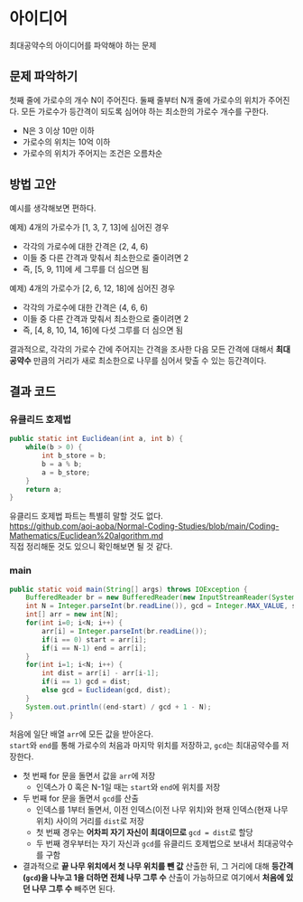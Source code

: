 # 아이디어
최대공약수의 아이디어를 파악해야 하는 문제

## 문제 파악하기
첫째 줄에 가로수의 개수 N이 주어진다.
둘째 줄부터 N개 줄에 가로수의 위치가 주어진다.
모든 가로수가 등간격이 되도록 심어야 하는 최소한의 가로수 개수를 구한다.

- N은 3 이상 10만 이하
- 가로수의 위치는 10억 이하
- 가로수의 위치가 주어지는 조건은 오름차순

## 방법 고안
예시를 생각해보면 편하다.

예제) 4개의 가로수가 [1, 3, 7, 13]에 심어진 경우
- 각각의 가로수에 대한 간격은 (2, 4, 6)
- 이들 중 다른 간격과 맞춰서 최소한으로 줄이려면 2
- 즉, [5, 9, 11]에 세 그루를 더 심으면 됨

예제) 4개의 가로수가 [2, 6, 12, 18]에 심어진 경우
- 각각의 가로수에 대한 간격은 (4, 6, 6)
- 이들 중 다른 간격과 맞춰서 최소한으로 줄이려면 2
- 즉, [4, 8, 10, 14, 16]에 다섯 그루를 더 심으면 됨

결과적으로, 각각의 가로수 간에 주어지는 간격을 조사한 다음 모든 간격에 대해서 **최대공약수** 만큼의 거리가 새로 최소한으로 나무를 심어서 맞출 수 있는 등간격이다.

## 결과 코드
### 유클리드 호제법
```JAVA
public static int Euclidean(int a, int b) {
	while(b > 0) {
		int b_store = b;
		b = a % b;
		a = b_store;
	}
	return a;
}
```
유클리드 호제법 파트는 특별히 말할 것도 없다.   
https://github.com/aoi-aoba/Normal-Coding-Studies/blob/main/Coding-Mathematics/Euclidean%20algorithm.md   
직접 정리해둔 것도 있으니 확인해보면 될 것 같다.

### main
```JAVA
public static void main(String[] args) throws IOException {
    BufferedReader br = new BufferedReader(new InputStreamReader(System.in));
    int N = Integer.parseInt(br.readLine()), gcd = Integer.MAX_VALUE, start = 0, end = 0;
    int[] arr = new int[N];
    for(int i=0; i<N; i++) {
        arr[i] = Integer.parseInt(br.readLine());
        if(i == 0) start = arr[i];
        if(i == N-1) end = arr[i];
    }
    for(int i=1; i<N; i++) {
        int dist = arr[i] - arr[i-1];
        if(i == 1) gcd = dist;
        else gcd = Euclidean(gcd, dist);
    }
    System.out.println((end-start) / gcd + 1 - N);
}
```

처음에 일단 배열 `arr`에 모든 값을 받아온다.   
`start`와 `end`를 통해 가로수의 처음과 마지막 위치를 저장하고, `gcd`는 최대공약수를 저장한다.

- 첫 번째 for 문을 돌면서 값을 `arr`에 저장
	- 인덱스가 0 혹은 N-1일 때는 `start`와 `end`에 위치를 저장
- 두 번째 for 문을 돌면서 `gcd`를 산출
	- 인덱스를 1부터 돌면서, 이전 인덱스(이전 나무 위치)와 현재 인덱스(현재 나무 위치) 사이의 거리를 `dist`로 저장
   	- 첫 번째 경우는 **어차피 자기 자신이 최대이므로** `gcd = dist`로 할당
   	- 두 번째 경우부터는 자기 자신과 `gcd`를 유클리드 호제법으로 보내서 최대공약수를 구함
- 결과적으로 **끝 나무 위치에서 첫 나무 위치를 뺀 값** 산출한 뒤, 그 거리에 대해 **등간격(`gcd`)을 나누고 1을 더하면 전체 나무 그루 수** 산출이 가능하므로 여기에서 **처음에 있던 나무 그루 수** 빼주면 된다.

